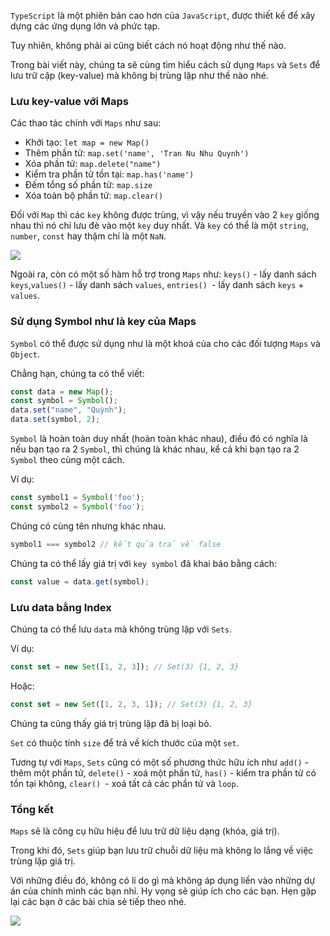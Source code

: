`TypeScript` là một phiên bản cao hơn của `JavaScript`, được thiết kế để xây dựng các ứng dụng lớn và phức tạp.

Tuy nhiên, không phải ai cũng biết cách nó hoạt động như thế nào.

Trong bài viết này, chúng ta sẽ cùng tìm hiểu cách sử dụng `Maps` và `Sets` để lưu trữ cặp (key-value) mà không bị trùng lặp như thế nào nhé.

### Lưu key-value với Maps
Các thao tác chính với `Maps` như sau:

* Khởi tạo: `let map = new Map()`
* Thêm phần tử: `map.set('name', 'Tran Nu Nhu Quynh')`
* Xóa phần tử: `map.delete("name")`
* Kiểm tra phần tử tồn tại: `map.has('name')`
* Đếm tổng số phần tử: `map.size`
* Xóa toàn bộ phần tử: `map.clear()`


Đối với `Map` thì các `key` không được trùng, vì vậy nếu truyền vào 2 `key` giống nhau thì nó chỉ lưu đè vào một `key` duy nhất. Và `key` có thể là một `string`, `number`, `const` hay thậm chí là một `NaN`.

![](https://images.viblo.asia/4f375d91-4f60-4d0a-9bb6-ce85a60ed39e.png)

Ngoài ra, còn có một số hàm hỗ trợ trong `Maps` như: `keys()` - lấy danh sách `keys`,`values()` - lấy danh sách `values`, `entries() `- lấy danh sách `keys` + `values`.

### Sử dụng Symbol như là key của Maps

`Symbol` có thể được sử dụng như là một khoá của cho các đối tượng `Maps` và `Object`.

Chẳng hạn, chúng ta có thể viết:

```js
const data = new Map();
const symbol = Symbol();
data.set("name", "Quỳnh");
data.set(symbol, 2);
```

`Symbol` là hoàn toàn duy nhất (hoàn toàn khác nhau), điều đó có nghĩa là nếu bạn tạo ra 2 `Symbol`, thì chúng là khác nhau, kể cả khi bạn tạo ra 2 `Symbol` theo cùng một cách.

Ví dụ:

```js
const symbol1 = Symbol('foo');
const symbol2 = Symbol('foo');
```

Chúng có cùng tên nhưng khác nhau.

```js
symbol1 === symbol2 // kết qủa trả về false
```

Chúng ta có thể lấy giá trị với `key symbol` đã khai báo bằng cách:

```js
const value = data.get(symbol);
```

### Lưu data bằng Index

Chúng ta có thể lưu `data` mà không trùng lặp với `Sets`.

Ví dụ:

```js
const set = new Set([1, 2, 3]); // Set(3) {1, 2, 3}
```

Hoặc: 

```js
const set = new Set([1, 2, 3, 1]); // Set(3) {1, 2, 3}
```

Chúng ta cũng thấy giá trị trùng lặp đã bị loại bỏ.

`Set` có thuộc tính `size` để trả về kích thước của một `set`.

Tương tự với `Maps`, `Sets` cũng có một số phương thức hữu ích như `add()` - thêm một phần tử, `delete()` - xoá một phần tử, `has()` - kiểm tra phần tử có tồn tại không, `clear() `- xoá tất cả các phần tử và `loop`.

### Tổng kết
`Maps` sẽ là công cụ hữu hiệu để lưu trữ dữ liệu dạng (khóa, giá trị).

Trong khi đó, `Sets` giúp bạn lưu trữ chuỗi dữ liệu mà không lo lắng về việc trùng lặp giá trị.

Với những điều đó, không có lí do gì mà không áp dụng liền vào những dự án của chính mình các bạn nhỉ. Hy vọng sẽ giúp ích cho các bạn. Hẹn gặp lại các bạn ở các bài chia sẻ tiếp theo nhé.

![](https://images.viblo.asia/2e26fa15-6d36-4b2a-b0a1-3ac7b93e1eca.jpg)